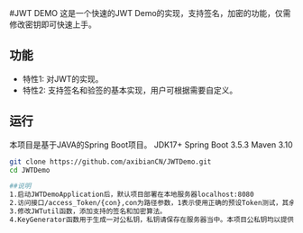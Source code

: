 #JWT DEMO
这是一个快速的JWT Demo的实现，支持签名，加密的功能，仅需修改密钥即可快速上手。
##

## 功能

- 特性1: 对JWT的实现。
- 特性2: 支持签名和验签的基本实现，用户可根据需要自定义。

## 运行

本项目是基于JAVA的Spring Boot项目。
JDK17+
Spring Boot 3.5.3
Maven 3.10
```bash
git clone https://github.com/axibianCN/JWTDemo.git
cd JWTDemo

##说明
1.启动JWTDemoApplication后，默认项目部署在本地服务器localhost:8080
2.访问接口/access_Token/{con},con为路径参数，1表示使用正确的预设Token测试，其余值会预设一个错误的Token进行验证签名。返回值为true或者false；
3.修改JWTutil函数，添加支持的签名和加密算法。
4.KeyGenerator函数用于生成一对公私钥，私钥请保存在服务器当中。本项目公私钥均以提供。
